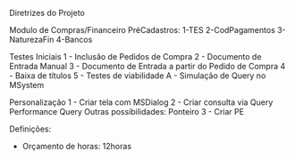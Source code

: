 Diretrizes do Projeto

Modulo de Compras/Financeiro
 PréCadastros: 
    1-TES
    2-CodPagamentos
    3-NaturezaFin
    4-Bancos

Testes Iniciais
1 - Inclusão de Pedidos de Compra
2 - Documento de Entrada Manual
3 - Documento de Entrada a partir do Pedido de Compra
4 - Baixa de títulos
5 - Testes de viabilidade
    A - Simulação de Query no MSystem

Personalização
1 - Criar tela com MSDialog
2 - Criar consulta via Query
    Performance Query
    Outras possibilidades: Ponteiro
3 - Criar PE

Definições:
- Orçamento de horas: 12horas

